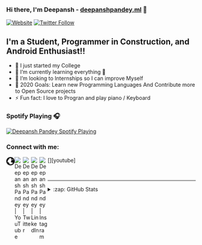 ### Hi there, I'm Deepansh - [deepanshpandey.ml][website] 👋

[![Website](https://img.shields.io/website?label=codeSTACKr.com&style=for-the-badge&url=https%3A%2F%2Fcodestackr.com)](https://codestackr.com)
[![Twitter Follow](https://img.shields.io/twitter/follow/deepanshpandey_?label=Follow%20me%20on%20Twitter&style=for-the-badge)](https://twitter.com/deepanshpandey_)

## I'm a Student, Programmer in Construction, and Android Enthusiast!!

- 🔭 I just started my College
- 🌱 I’m currently learning everything 🤣
- 👯 I’m looking to Internships so I can improve Myself
- 🥅 2020 Goals: Learn new Programming Languages And Contribute more to Open Source projects
- ⚡ Fun fact: I love to Progran and play piano / Keyboard

### Spotify Playing 🎧

[<img src="https://now-playing-codestackr.vercel.app/api/spotify-playing" alt="Deepansh Pandey Spotify Playing" width="350" />](https://open.spotify.com/user/21gsmdzwp4u22tfa22g7hqntq?si=oLhLix1jTrKlzMZ3-RyA3w)

### Connect with me:

[<img align="left" alt="deepanshpandey.ml" width="22px" src="https://raw.githubusercontent.com/iconic/open-iconic/master/svg/globe.svg" />][website]
[<img align="left" alt="Deepansh Pandey | YouTube" width="22px" src="https://cdn.jsdelivr.net/npm/simple-icons@v3/icons/youtube.svg" />][youtube]
[<img align="left" alt="Deepansh Pandey | Twitter" width="22px" src="https://cdn.jsdelivr.net/npm/simple-icons@v3/icons/twitter.svg" />][twitter]
[<img align="left" alt="Deepansh Pandey | LinkedIn" width="22px" src="https://cdn.jsdelivr.net/npm/simple-icons@v3/icons/linkedin.svg" />][linkedin]
[<img align="left" alt="Deepansh Pandey | Instagram" width="22px" src="https://cdn.jsdelivr.net/npm/simple-icons@v3/icons/instagram.svg" />][instagram]

<br />

---

<details>
  <summary>:zap: GitHub Stats</summary>

  <img align="left" alt="codeSTACKr's GitHub Stats" src="https://github-readme-stats.codestackr.vercel.app/api?username=codeSTACKr&show_icons=true&hide_border=true" />

</details>

[website]: https://deepanshpandey.ml
[twitter]: https://twitter.com/deepanshpandey_
[instagram]: https://instagram.com/_deepansh.pandey_
[linkedin]: https://www.linkedin.com/in/deepansh-pandey-8abb531b4
